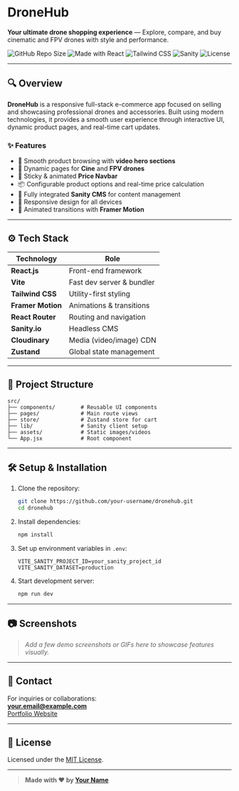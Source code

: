 # DroneHub

**Your ultimate drone shopping experience** — Explore, compare, and buy cinematic and FPV drones with style and performance.

![GitHub Repo Size](https://img.shields.io/github/repo-size/DanieleGuicciardi/DroneHub?color=%238a63d2&style=flat-square)
![Made with React](https://img.shields.io/badge/Made%20with-React-61DAFB?style=flat-square&logo=react&logoColor=white)
![Tailwind CSS](https://img.shields.io/badge/Styled%20with-Tailwind%20CSS-38B2AC?style=flat-square&logo=tailwind-css&logoColor=white)
![Sanity](https://img.shields.io/badge/Powered%20by-Sanity-F03E2F?style=flat-square&logo=sanity&logoColor=white)
![License](https://img.shields.io/github/license/your-username/dronehub?style=flat-square)

---

## 🔍 Overview

**DroneHub** is a responsive full-stack e-commerce app focused on selling and showcasing professional drones and accessories. Built using modern technologies, it provides a smooth user experience through interactive UI, dynamic product pages, and real-time cart updates.

### ✨ Features

- 🔎 Smooth product browsing with **video hero sections**
- 🎥 Dynamic pages for **Cine** and **FPV drones**
- 🛒 Sticky & animated **Price Navbar**
- 📦 Configurable product options and real-time price calculation
- 🧩 Fully integrated **Sanity CMS** for content management
- 🎯 Responsive design for all devices
- 🚀 Animated transitions with **Framer Motion**

---

## ⚙️ Tech Stack

| Technology        | Role                           |
|-------------------|--------------------------------|
| **React.js**      | Front-end framework            |
| **Vite**          | Fast dev server & bundler      |
| **Tailwind CSS**  | Utility-first styling          |
| **Framer Motion** | Animations & transitions       |
| **React Router**  | Routing and navigation         |
| **Sanity.io**     | Headless CMS                   |
| **Cloudinary**    | Media (video/image) CDN        |
| **Zustand**       | Global state management        |

---

## 📂 Project Structure

```
src/
├── components/        # Reusable UI components
├── pages/             # Main route views
├── store/             # Zustand store for cart
├── lib/               # Sanity client setup
├── assets/            # Static images/videos
└── App.jsx            # Root component
```

---

## 🛠️ Setup & Installation

1. Clone the repository:
   ```bash
   git clone https://github.com/your-username/dronehub.git
   cd dronehub
   ```

2. Install dependencies:
   ```bash
   npm install
   ```

3. Set up environment variables in `.env`:
   ```env
   VITE_SANITY_PROJECT_ID=your_sanity_project_id
   VITE_SANITY_DATASET=production
   ```

4. Start development server:
   ```bash
   npm run dev
   ```

---

## 📷 Screenshots

> _Add a few demo screenshots or GIFs here to showcase features visually._

---

## 📩 Contact

For inquiries or collaborations:  
**your.email@example.com**  
[Portfolio Website](https://yourportfolio.com)

---

## 📜 License

Licensed under the [MIT License](LICENSE).

---

> **Made with ❤️ by [Your Name](https://github.com/your-username)**
